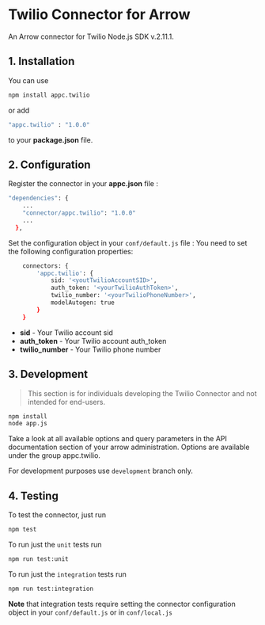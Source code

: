 # Twilio Connector for Arrow
An Arrow connector for Twilio Node.js SDK v.2.11.1.

## 1. Installation
You can use 
```sh 
npm install appc.twilio
```
 or add 
```sh 
"appc.twilio" : "1.0.0"
``` 
to your **package.json** file.

## 2. Configuration
Register the connector in your **appc.json** file : 
```sh
"dependencies": {
    ...
    "connector/appc.twilio": "1.0.0"
    ...
  },
```
Set the configuration object in your ``conf/default.js`` file :
You need to set the following configuration properties:
```sh
    connectors: {
		'appc.twilio': {
			sid: '<youtTwilioAccountSID>',
			auth_token: '<yourTwilioAuthToken>',
			twilio_number: '<yourTwilioPhoneNumber>',
			modelAutogen: true
		}
    }
```
- **sid** - Your Twilio account sid
- **auth_token** - Your Twilio account auth_token
- **twilio_number** - Your Twilio phone number

## 3. Development
> This section is for individuals developing the Twilio Connector and not intended
  for end-users.

```sh
npm install
node app.js
```
Take a look at all available options and query parameters in the API documentation section of your arrow administration. Options are available under the group appc.twilio.

For development purposes use ``development`` branch only.

## 4. Testing
To test the connector, just run
```sh
npm test
```
To run just the `unit` tests run
```sh
npm run test:unit
```
To run just the `integration` tests run
```sh
npm run test:integration
```
**Note** that integration tests require setting the connector configuration object in your ``conf/default.js`` or in ``conf/local.js``
